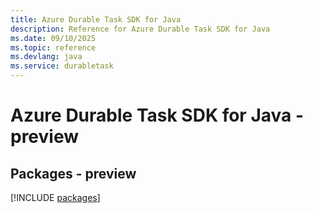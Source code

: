 ```yaml
---
title: Azure Durable Task SDK for Java
description: Reference for Azure Durable Task SDK for Java
ms.date: 09/10/2025
ms.topic: reference
ms.devlang: java
ms.service: durabletask
---
```

# Azure Durable Task SDK for Java - preview
## Packages - preview
[!INCLUDE [packages](durable-task-index.md)]